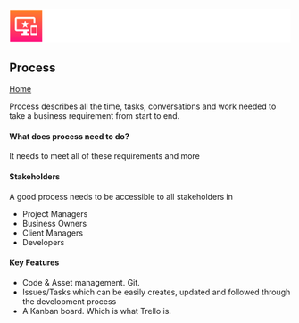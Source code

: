![Advicator Logo](../media/png/greybeard_header.png)  
## Process 
[Home](../../README.md) 


Process describes all the time, tasks, conversations and work needed to take a business requirement from start to end.

#### What does process need to do?

It needs to meet all of these requirements and more

#### Stakeholders 

A good process needs to be accessible to all stakeholders in 

- Project Managers
- Business Owners 
- Client Managers 
- Developers 

#### Key Features

- Code & Asset management. Git.
- Issues/Tasks which can be easily creates, updated and followed through the development process
- A Kanban board. Which is what Trello is.




